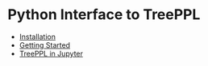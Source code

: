 # Python Interface to TreePPL

- [Installation](docs/installation.md)
- [Getting Started](docs/getting-started.md)
- [TreePPL in Jupyter](docs/treeppl-in-jupyter.md)
